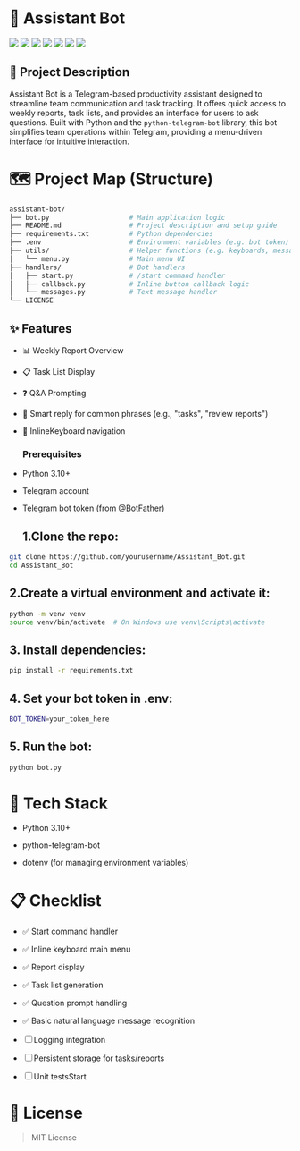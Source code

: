 # 🤖 Assistant Bot
 ![](https://komarev.com/ghpvc/?username=mscbuild) 
 ![](https://img.shields.io/github/license/mscbuild/Assistant_Bot) 
 ![](https://img.shields.io/badge/PRs-Welcome-green)
![](https://img.shields.io/badge/code%20style-python-green)
![](https://img.shields.io/github/stars/mscbuild)
![](https://img.shields.io/badge/Topic-Github-lighred)
![](https://img.shields.io/website?url=https%3A%2F%2Fgithub.com%2Fmscbuild)


## 🧠 Project Description

Assistant Bot is a Telegram-based productivity assistant designed to streamline team communication and task tracking. It offers quick access to weekly reports, task lists, and provides an interface for users to ask questions. Built with Python and the `python-telegram-bot` library, this bot simplifies team operations within Telegram, providing a menu-driven interface for intuitive interaction.

# 🗺️ Project Map (Structure)
~~~bash
assistant-bot/
├── bot.py                    # Main application logic
├── README.md                 # Project description and setup guide
├── requirements.txt          # Python dependencies
├── .env                      # Environment variables (e.g. bot token)
├── utils/                    # Helper functions (e.g. keyboards, messages)
│   └── menu.py               # Main menu UI
├── handlers/                 # Bot handlers
│   ├── start.py              # /start command handler
│   ├── callback.py           # Inline button callback logic
│   └── messages.py           # Text message handler
└── LICENSE
~~~

## ✨ Features

- 📊 Weekly Report Overview
- 📋 Task List Display
- ❓ Q&A Prompting
- 🧠 Smart reply for common phrases (e.g., "tasks", "review reports")
- 🧵 InlineKeyboard navigation

  ### Prerequisites

- Python 3.10+
- Telegram account
- Telegram bot token (from [@BotFather](https://t.me/BotFather))

  ## 1.Clone the repo:

~~~bash
git clone https://github.com/yourusername/Assistant_Bot.git
cd Assistant_Bot
~~~

## 2.Create a virtual environment and activate it:
~~~bash
python -m venv venv
source venv/bin/activate  # On Windows use venv\Scripts\activate
~~~

## 3. Install dependencies:
~~~bash
pip install -r requirements.txt
~~~

## 4. Set your bot token in .env:
~~~bash
BOT_TOKEN=your_token_here
~~~

## 5. Run the bot:
~~~bash
python bot.py
~~~

# 🧱 Tech Stack

- Python 3.10+

- python-telegram-bot

- dotenv (for managing environment variables)

# 📋 Checklist

 - ✅ Start command handler

 - ✅ Inline keyboard main menu

 - ✅ Report display

 - ✅ Task list generation

 - ✅ Question prompt handling

 - ✅ Basic natural language message recognition

 - ☐ Logging integration

 - ☐ Persistent storage for tasks/reports

 - ☐ Unit testsStart

# 📄 License

> MIT License
 

 

